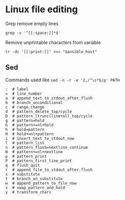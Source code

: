 Linux file editing 
==================


Grep remove empty lines

    grep -v '^[[:space:]]*$'


Remove unprintable characters from variable

    tr -dc '[[:print:]]' <<< "$ansible_host"


Sed
---

Commands used like `sed -n -r -e '2,/^\s*$/p' PATH`

    :  # label
    =  # line_number
    a  # append_text_to_stdout_after_flush
    b  # branch_unconditional             
    c  # range_change                     
    d  # pattern_delete_top/cycle          
    D  # pattern_ltrunc(line+nl)_top/cycle 
    g  # pattern=hold                      
    G  # pattern+=nl+hold                  
    h  # hold=pattern                      
    H  # hold+=nl+pattern                  
    i  # insert_text_to_stdout_now         
    l  # pattern_list                       
    n  # pattern_flush=nextline_continue   
    N  # pattern+=nl+nextline              
    p  # pattern_print                     
    P  # pattern_first_line_print          
    q  # flush_quit                        
    r  # append_file_to_stdout_after_flush 
    s  # substitute                                          
    t  # branch_on_substitute              
    w  # append_pattern_to_file_now         
    x  # swap_pattern_and_hold             
    y  # transform_chars 

